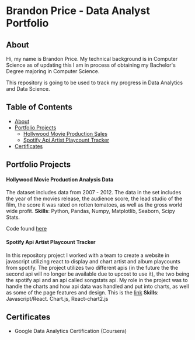 # Brandon Price - Data Analyst Portfolio

## About

Hi, my name is Brandon Price. My technical background is in Computer Science as of updating this I am in process of obtaining my Bachelor's Degree majoring in Computer Science.

This repository is going to be used to track my progress in Data Analytics and Data Science.

## Table of Contents
* [About](#about)
* [Portfolio Projects](#portfolio-projects)
  * [Hollywood Movie Production Sales](#hollywood-movie-production-analysis-data)
  * [Spotify Api Artist Playcount Tracker](#spotify-api-artist-playcount-tracker)
* [Certificates](#certificates)

## Portfolio Projects

#### **Hollywood Movie Production Analysis Data**

The dataset includes data from 2007 - 2012. The data in the set includes the year of the movies release, the audience score, the lead studio of the film, the score it was rated on rotten tomatoes, as well as the gross world wide profit.
**Skills**: Python, Pandas, Numpy, Matplotlib, Seaborn, Scipy Stats.

Code found [here](https://github.com/Brandon-Price/Data-Analyst-Portfolio/blob/main/Data%20Projects/Hollywood_Movie_Sales.ipynb)

#### **Spotify Api Artist Playcount Tracker**

In this repository project I worked with a team to create a website in javascript utilizing react to display and chart artist and album playcounts from spotify. The project utilizes two different apis (in the future the the second api will no longer be available due to upcost to use it), the two being the spotify api and an api called songstats api. My role in the project was to handle the charts and how api data was handled and put into charts, as well as some of the page features and design.
This is the [link](https://github.com/LukeRykta/Music-Insights)
**Skills**: Javascript/React. Chart.js, React-chart2.js 

## Certificates

* Google Data Analytics Certification (Coursera)
